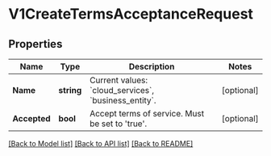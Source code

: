 # V1CreateTermsAcceptanceRequest

## Properties

Name | Type | Description | Notes
------------ | ------------- | ------------- | -------------
**Name** | **string** | Current values: &#x60;cloud_services&#x60;, &#x60;business_entity&#x60;. | [optional] 
**Accepted** | **bool** | Accept terms of service. Must be set to &#39;true&#39;. | [optional] 

[[Back to Model list]](../README.md#documentation-for-models) [[Back to API list]](../README.md#documentation-for-api-endpoints) [[Back to README]](../README.md)


